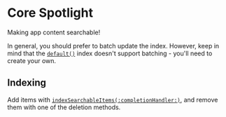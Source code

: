 # Core Spotlight

Making app content searchable!

In general, you should prefer to batch update the index. However, keep in mind that the [`default()`](https://developer.apple.com/documentation/corespotlight/cssearchableindex/1620341-default) index doesn't support batching - you'll need to create your own.

## Indexing

Add items with [`indexSearchableItems(:completionHandler:)`](https://developer.apple.com/documentation/corespotlight/cssearchableindex/1620333-indexsearchableitems), and remove them with one of the deletion methods.

